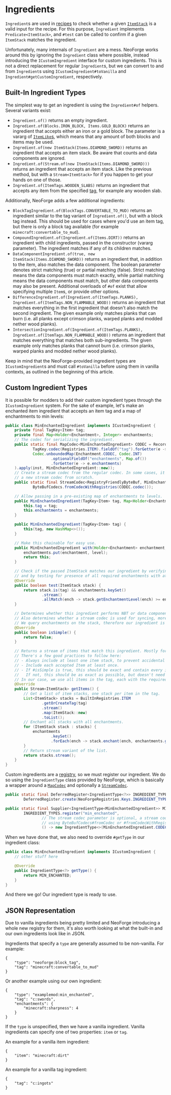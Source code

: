 # Ingredients

`Ingredient`s are used in [recipes] to check whether a given [`ItemStack`][itemstack] is a valid input for the recipe. For this purpose, `Ingredient` implements `Predicate<ItemStack>`, and `#test` can be called to confirm if a given `ItemStack` matches the ingredient.

Unfortunately, many internals of `Ingredient` are a mess. NeoForge works around this by ignoring the `Ingredient` class where possible, instead introducing the `ICustomIngredient` interface for custom ingredients. This is not a direct replacement for regular `Ingredient`s, but we can convert to and from `Ingredient`s using `ICustomIngredient#toVanilla` and `Ingredient#getCustomIngredient`, respectively.

## Built-In Ingredient Types

The simplest way to get an ingredient is using the `Ingredient#of` helpers. Several variants exist:

- `Ingredient.of()` returns an empty ingredient.
- `Ingredient.of(Blocks.IRON_BLOCK, Items.GOLD_BLOCK)` returns an ingredient that accepts either an iron or a gold block. The parameter is a vararg of [`ItemLike`s][itemlike], which means that any amount of both blocks and items may be used.
- `Ingredient.of(new ItemStack(Items.DIAMOND_SWORD))` returns an ingredient that accepts an item stack. Be aware that counts and data components are ignored.
- `Ingredient.of(Stream.of(new ItemStack(Items.DIAMOND_SWORD)))` returns an ingredient that accepts an item stack. Like the previous method, but with a `Stream<ItemStack>` for if you happen to get your hands on one of those.
- `Ingredient.of(ItemTags.WOODEN_SLABS)` returns an ingredient that accepts any item from the specified [tag], for example any wooden slab.

Additionally, NeoForge adds a few additional ingredients:

- `BlockTagIngredient.of(BlockTags.CONVERTABLE_TO_MUD)` returns an ingredient similar to the tag variant of `Ingredient.of()`, but with a block tag instead. This should be used for cases where you'd use an item tag, but there is only a block tag available (for example `minecraft:convertable_to_mud`).
- `CompoundIngredient.of(Ingredient.of(Items.DIRT))` returns an ingredient with child ingredients, passed in the constructor (vararg parameter). The ingredient matches if any of its children matches.
- `DataComponentIngredient.of(true, new ItemStack(Items.DIAMOND_SWORD))` returns an ingredient that, in addition to the item, also matches the data component. The boolean parameter denotes strict matching (true) or partial matching (false). Strict matching means the data components must match exactly, while partial matching means the data components must match, but other data components may also be present. Additional overloads of `#of` exist that allow specifying multiple `Item`s, or provide other options.
- `DifferenceIngredient.of(Ingredient.of(ItemTags.PLANKS), Ingredient.of(ItemTags.NON_FLAMMABLE_WOOD))` returns an ingredient that matches everything in the first ingredient that doesn't also match the second ingredient. The given example only matches planks that can burn (i.e. all planks except crimson planks, warped planks and modded nether wood planks).
- `IntersectionIngredient.of(Ingredient.of(ItemTags.PLANKS), Ingredient.of(ItemTags.NON_FLAMMABLE_WOOD))` returns an ingredient that matches everything that matches both sub-ingredients. The given example only matches planks that cannot burn (i.e. crimson planks, warped planks and modded nether wood planks).

Keep in mind that the NeoForge-provided ingredient types are `ICustomIngredient`s and must call `#toVanilla` before using them in vanilla contexts, as outlined in the beginning of this article.

## Custom Ingredient Types

It is possible for modders to add their custom ingredient types through the `ICustomIngredient` system. For the sake of example, let's make an enchanted item ingredient that accepts an item tag and a map of enchantments to min levels:

```java
public class MinEnchantedIngredient implements ICustomIngredient {
    private final TagKey<Item> tag;
    private final Map<Holder<Enchantment>, Integer> enchantments;
    // The codec for serializing the ingredient.
    public static final MapCodec<MinEnchantedIngredient> CODEC = RecordCodecBuilder.mapCodec(inst -> inst.group(
            TagKey.codec(Registries.ITEM).fieldOf("tag").forGetter(e -> e.tag),
            Codec.unboundedMap(Enchantment.CODEC, Codec.INT)
                    .optionalFieldOf("enchantments", Map.of())
                    .forGetter(e -> e.enchantments)
    ).apply(inst, MinEnchantedIngredient::new));
    // Create a stream codec from the regular codec. In some cases, it might make sense to define
    // a new stream codec from scratch.
    public static final StreamCodec<RegistryFriendlyByteBuf, MinEnchantedIngredient> STREAM_CODEC =
            ByteBufCodecs.fromCodecWithRegistries(CODEC.codec());

    // Allow passing in a pre-existing map of enchantments to levels.
    public MinEnchantedIngredient(TagKey<Item> tag, Map<Holder<Enchantment>, Integer> enchantments) {
        this.tag = tag;
        this.enchantments = enchantments;
    }

    public MinEnchantedIngredient(TagKey<Item> tag) {
        this(tag, new HashMap<>());
    }

    // Make this chainable for easy use.
    public MinEnchantedIngredient with(Holder<Enchantment> enchantment, int level) {
        enchantments.put(enchantment, level);
        return this;
    }

    // Check if the passed ItemStack matches our ingredient by verifying the item is in the tag
    // and by testing for presence of all required enchantments with at least the required level.
    @Override
    public boolean test(ItemStack stack) {
        return stack.is(tag) && enchantments.keySet()
                .stream()
                .allMatch(ench -> stack.getEnchantmentLevel(ench) >= enchantments.get(ench));
    }

    // Determines whether this ingredient performs NBT or data component matching (false) or not (true).
    // Also determines whether a stream codec is used for syncing, more on this later.
    // We query enchantments on the stack, therefore our ingredient is not simple.
    @Override
    public boolean isSimple() {
        return false;
    }

    // Returns a stream of items that match this ingredient. Mostly for display purposes.
    // There's a few good practices to follow here:
    // - Always include at least one item stack, to prevent accidental recognition as empty.
    // - Include each accepted Item at least once.
    // - If #isSimple is true, this should be exact and contain every item stack that matches.
    //   If not, this should be as exact as possible, but doesn't need to be super accurate.
    // In our case, we use all items in the tag, each with the required enchantments.
    @Override
    public Stream<ItemStack> getItems() {
        // Get a list of item stacks, one stack per item in the tag.
        List<ItemStack> stacks = BuiltInRegistries.ITEM
                .getOrCreateTag(tag)
                .stream()
                .map(ItemStack::new)
                .toList();
        // Enchant all stacks with all enchantments.
        for (ItemStack stack : stacks) {
            enchantments
                    .keySet()
                    .forEach(ench -> stack.enchant(ench, enchantments.get(ench)));
        }
        // Return stream variant of the list.
        return stacks.stream();
    }
}
```

Custom ingredients are a [registry], so we must register our ingredient. We do so using the `IngredientType` class provided by NeoForge, which is basically a wrapper around a [`MapCodec`][codec] and optionally a [`StreamCodec`][streamcodec].

```java
public static final DeferredRegister<IngredientType<?>> INGREDIENT_TYPES =
        DeferredRegister.create(NeoForgeRegistries.Keys.INGREDIENT_TYPE, ExampleMod.MOD_ID);

public static final Supplier<IngredientType<MinEnchantedIngredient>> MIN_ENCHANTED =
        INGREDIENT_TYPES.register("min_enchanted",
                // The stream codec parameter is optional, a stream codec will be created from the codec
                // using ByteBufCodecs#fromCodec or #fromCodecWithRegistries if the stream codec isn't specified.
                () -> new IngredientType<>(MinEnchantedIngredient.CODEC, MinEnchantedIngredient.STREAM_CODEC));
```

When we have done that, we also need to override `#getType` in our ingredient class:

```java
public class MinEnchantedIngredient implements ICustomIngredient {
    // other stuff here

    @Override    
    public IngredientType<?> getType() {
        return MIN_ENCHANTED;
    }
}
```

And there we go! Our ingredient type is ready to use.

## JSON Representation

Due to vanilla ingredients being pretty limited and NeoForge introducing a whole new registry for them, it's also worth looking at what the built-in and our own ingredients look like in JSON.

Ingredients that specify a `type` are generally assumed to be non-vanilla. For example:

```json5
{
    "type": "neoforge:block_tag",
    "tag": "minecraft:convertable_to_mud"
}
```

Or another example using our own ingredient:

```json5
{
    "type": "examplemod:min_enchanted",
    "tag": "c:swords",
    "enchantments": {
        "minecraft:sharpness": 4
    }
}
```

If the `type` is unspecified, then we have a vanilla ingredient. Vanilla ingredients can specify one of two properties: `item` or `tag`.

An example for a vanilla item ingredient:

```json5
{
    "item": "minecraft:dirt"
}
```

An example for a vanilla tag ingredient:

```json5
{
    "tag": "c:ingots"
}
```

[codec]: ../../../datastorage/codecs.md
[itemlike]: ../../../items/index.md#itemlike
[itemstack]: ../../../items/index.md#itemstacks
[recipes]: index.md
[registry]: ../../../concepts/registries.md
[streamcodec]: ../../../networking/streamcodecs.md
[tag]: ../tags.md
